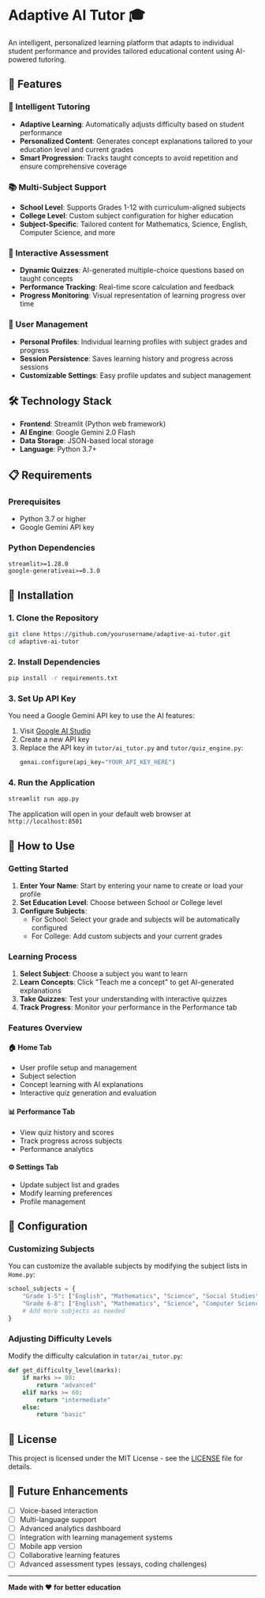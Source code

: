 # Adaptive AI Tutor 🎓

An intelligent, personalized learning platform that adapts to individual student performance and provides tailored educational content using AI-powered tutoring.

## 🌟 Features

### 🧠 Intelligent Tutoring
- **Adaptive Learning**: Automatically adjusts difficulty based on student performance
- **Personalized Content**: Generates concept explanations tailored to your education level and current grades
- **Smart Progression**: Tracks taught concepts to avoid repetition and ensure comprehensive coverage

### 📚 Multi-Subject Support
- **School Level**: Supports Grades 1-12 with curriculum-aligned subjects
- **College Level**: Custom subject configuration for higher education
- **Subject-Specific**: Tailored content for Mathematics, Science, English, Computer Science, and more

### 🎯 Interactive Assessment
- **Dynamic Quizzes**: AI-generated multiple-choice questions based on taught concepts
- **Performance Tracking**: Real-time score calculation and feedback
- **Progress Monitoring**: Visual representation of learning progress over time

### 👤 User Management
- **Personal Profiles**: Individual learning profiles with subject grades and progress
- **Session Persistence**: Saves learning history and progress across sessions
- **Customizable Settings**: Easy profile updates and subject management

## 🛠️ Technology Stack

- **Frontend**: Streamlit (Python web framework)
- **AI Engine**: Google Gemini 2.0 Flash
- **Data Storage**: JSON-based local storage
- **Language**: Python 3.7+

## 📋 Requirements

### Prerequisites
- Python 3.7 or higher
- Google Gemini API key

### Python Dependencies
```
streamlit>=1.28.0
google-generativeai>=0.3.0
```

## 🚀 Installation

### 1. Clone the Repository
```bash
git clone https://github.com/yourusername/adaptive-ai-tutor.git
cd adaptive-ai-tutor
```

### 2. Install Dependencies
```bash
pip install -r requirements.txt
```

### 3. Set Up API Key
You need a Google Gemini API key to use the AI features:

1. Visit [Google AI Studio](https://makersuite.google.com/app/apikey)
2. Create a new API key
3. Replace the API key in `tutor/ai_tutor.py` and `tutor/quiz_engine.py`:
   ```python
   genai.configure(api_key="YOUR_API_KEY_HERE")
   ```

### 4. Run the Application
```bash
streamlit run app.py
```

The application will open in your default web browser at `http://localhost:8501`

## 📖 How to Use

### Getting Started
1. **Enter Your Name**: Start by entering your name to create or load your profile
2. **Set Education Level**: Choose between School or College level
3. **Configure Subjects**: 
   - For School: Select your grade and subjects will be automatically configured
   - For College: Add custom subjects and your current grades

### Learning Process
1. **Select Subject**: Choose a subject you want to learn
2. **Learn Concepts**: Click "Teach me a concept" to get AI-generated explanations
3. **Take Quizzes**: Test your understanding with interactive quizzes
4. **Track Progress**: Monitor your performance in the Performance tab

### Features Overview

#### 🏠 Home Tab
- User profile setup and management
- Subject selection
- Concept learning with AI explanations
- Interactive quiz generation and evaluation

#### 📊 Performance Tab
- View quiz history and scores
- Track progress across subjects
- Performance analytics

#### ⚙️ Settings Tab
- Update subject list and grades
- Modify learning preferences
- Profile management

## 🔧 Configuration

### Customizing Subjects
You can customize the available subjects by modifying the subject lists in `Home.py`:

```python
school_subjects = {
    "Grade 1-5": ["English", "Mathematics", "Science", "Social Studies"],
    "Grade 6-8": ["English", "Mathematics", "Science", "Computer Science", "History", "Geography", "Civics"],
    # Add more subjects as needed
}
```

### Adjusting Difficulty Levels
Modify the difficulty calculation in `tutor/ai_tutor.py`:

```python
def get_difficulty_level(marks):
    if marks >= 80:
        return "advanced"
    elif marks >= 60:
        return "intermediate"
    else:
        return "basic"
```
## 📝 License

This project is licensed under the MIT License - see the [LICENSE](LICENSE) file for details.

## 🔮 Future Enhancements

- [ ] Voice-based interaction
- [ ] Multi-language support
- [ ] Advanced analytics dashboard
- [ ] Integration with learning management systems
- [ ] Mobile app version
- [ ] Collaborative learning features
- [ ] Advanced assessment types (essays, coding challenges)

---

**Made with ❤️ for better education**
